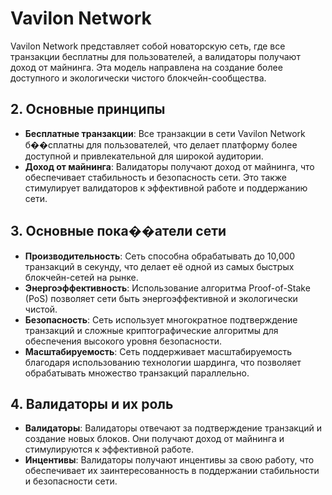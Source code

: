 # Vavilon Network

Vavilon Network представляет собой новаторскую сеть, где все транзакции бесплатны для пользователей, а валидаторы получают доход от майнинга. Эта модель направлена на создание более доступного и экологически чистого блокчейн-сообщества.

## 2. Основные принципы

- **Бесплатные транзакции**: Все транзакции в сети Vavilon Network б��сплатны для пользователей, что делает платформу более доступной и привлекательной для широкой аудитории.
- **Доход от майнинга**: Валидаторы получают доход от майнинга, что обеспечивает стабильность и безопасность сети. Это также стимулирует валидаторов к эффективной работе и поддержанию сети.

## 3. Основные пока��атели сети

- **Производительность**: Сеть способна обрабатывать до 10,000 транзакций в секунду, что делает её одной из самых быстрых блокчейн-сетей на рынке.
- **Энергоэффективность**: Использование алгоритма Proof-of-Stake (PoS) позволяет сети быть энергоэффективной и экологически чистой.
- **Безопасность**: Сеть использует многократное подтверждение транзакций и сложные криптографические алгоритмы для обеспечения высокого уровня безопасности.
- **Масштабируемость**: Сеть поддерживает масштабируемость благодаря использованию технологии шардинга, что позволяет обрабатывать множество транзакций параллельно.

## 4. Валидаторы и их роль

- **Валидаторы**: Валидаторы отвечают за подтверждение транзакций и создание новых блоков. Они получают доход от майнинга и стимулируются к эффективной работе.
- **Инцентивы**: Валидаторы получают инцентивы за свою работу, что обеспечивает их заинтересованность в поддержании стабильности и безопасности сети.
